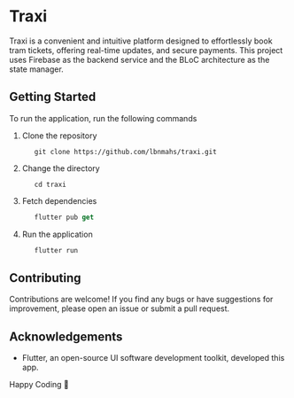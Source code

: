 # Traxi

Traxi is a convenient and intuitive platform designed to effortlessly book tram tickets, offering real-time updates, and secure payments. This project uses Firebase as the backend service and the BLoC architecture as the state manager.

## Getting Started

To run the application, run the following commands

1. Clone the repository
    ```git
       git clone https://github.com/lbnmahs/traxi.git
    ```

2. Change the directory
    ```git
       cd traxi
    ```

3. Fetch dependencies
    ```dart
       flutter pub get
    ```

4. Run the application
    ```dart
       flutter run
    ```
## Contributing

Contributions are welcome! If you find any bugs or have suggestions for improvement, please open an issue or submit a pull request.


## Acknowledgements

* Flutter, an open-source UI software development toolkit, developed this app.

Happy Coding 🚀
